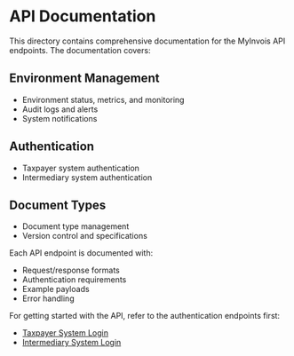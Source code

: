 # API Documentation

This directory contains comprehensive documentation for the MyInvois API endpoints. The documentation covers:

## Environment Management
- Environment status, metrics, and monitoring
- Audit logs and alerts
- System notifications

## Authentication
- Taxpayer system authentication
- Intermediary system authentication

## Document Types
- Document type management
- Version control and specifications

Each API endpoint is documented with:
- Request/response formats
- Authentication requirements
- Example payloads
- Error handling

For getting started with the API, refer to the authentication endpoints first:
- [Taxpayer System Login](login-as-taxpayer-system.md)
- [Intermediary System Login](login-as-intermediary-system.md) 